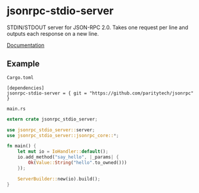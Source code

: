 # jsonrpc-stdio-server
STDIN/STDOUT server for JSON-RPC 2.0.
Takes one request per line and outputs each response on a new line.

[Documentation](http://paritytech.github.io/jsonrpc/jsonrpc_stdio_server/index.html)

## Example

`Cargo.toml`

```
[dependencies]
jsonrpc-stdio-server = { git = "https://github.com/paritytech/jsonrpc" }
```

`main.rs`

```rust
extern crate jsonrpc_stdio_server;

use jsonrpc_stdio_server::server;
use jsonrpc_stdio_server::jsonrpc_core::*;

fn main() {
	let mut io = IoHandler::default();
	io.add_method("say_hello", |_params| {
		Ok(Value::String("hello".to_owned()))
	});

	ServerBuilder::new(io).build();
}
```
